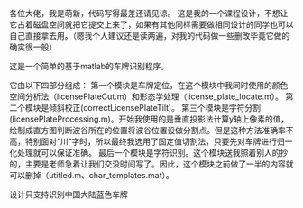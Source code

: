 各位大佬，我是萌新，代码写得最差还请见谅。
这是我的一个课程设计，不想让它占着磁盘空间就把它提交上来了，如果有其他同样需要做相同设计的同学也可以自己直接拿去用。（嗯我个人建议还是读两遍，对我的代码做一些删改毕竟它做的确实很一般）

这是一个简单的基于matlab的车牌识别程序。

它由以下四部分组成：
第一个模块是车牌定位，在这个模块中我同时使用的颜色空间分析法（licensePlateCut.m）和形态学处理（license_plate_locate.m）。
第二个模块是倾斜校正(correctLicensePlateTilt)。
第三个模块是字符分割(licensePlateProcessing.m)。开始我使用的是垂直投影法计算y轴上像素的值，绘制成直方图判断波谷所在的位置将波谷位置设做分割点。但是这种方法准确率不高，特别面对“川”字时，所以最终我选用了固定值切割法，只要先对车牌进行归一化处理就可以保证准确。
最后一个模块是字符识别。这个模块送我照着别人的抄的，主要是老师急着让我们交没时间写了。因此，这个模块之前做了一半的内容就可以删掉（utitled.m、char_templates.mat）。

设计只支持识别中国大陆蓝色车牌
